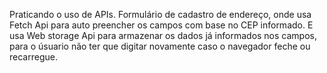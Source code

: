 Praticando o uso de APIs.
Formulário de cadastro de endereço, onde usa Fetch Api para auto preencher os campos com base no CEP informado.
E usa Web storage Api para armazenar os dados já informados nos campos, para o úsuario não ter que digitar novamente caso o navegador feche ou recarregue.
